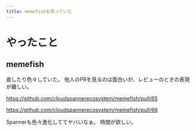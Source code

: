 ```yaml
---
title: memefishを弄っていた
---
```


# やったこと

## memefish

直したり色々していた。
他人のPRを見るのは面白いが、レビューのときの表現が難しい。

<https://github.com/cloudspannerecosystem/memefish/pull/65>

<https://github.com/cloudspannerecosystem/memefish/pull/66>

Spannerも色々進化しててヤバいなぁ。
時間が欲しい。
